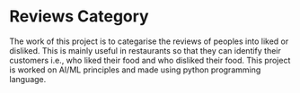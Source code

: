 # Reviews Category
The work of this project is to categarise the reviews of peoples into liked or disliked.
This is mainly useful in restaurants so that they can identify their customers i.e., who liked their food and who disliked their food.
This project is worked on AI/ML principles and made using python programming language.
